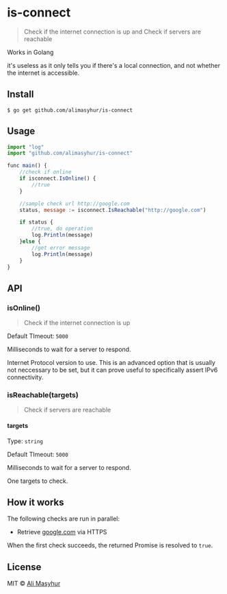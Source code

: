 # is-connect 

> Check if the internet connection is up and Check if servers are reachable

Works in Golang

it's useless as it only tells you if there's a local connection, and not whether the internet is accessible.


## Install

```
$ go get github.com/alimasyhur/is-connect
```


## Usage

```js
import "log"
import "github.com/alimasyhur/is-connect"

func main() {
    //check if online
    if isconnect.IsOnline() {
        //true
    }

    //sample check url http://google.com
    status, message := isconnect.IsReachable("http://google.com")

    if status {
        //true, do operation
        log.Println(message)        
    }else {
        //get error message
        log.Println(message)
    }
}
```


## API

### isOnline()
>Check if the internet connection is up

Default TImeout: `5000`

Milliseconds to wait for a server to respond.

Internet Protocol version to use. This is an advanced option that is usually not neccessary to be set, but it can prove useful to specifically assert IPv6 connectivity.

### isReachable(targets)
>Check if servers are reachable

#### targets

Type: `string`

Default TImeout: `5000`

Milliseconds to wait for a server to respond.

One targets to check.


## How it works

The following checks are run in parallel:

- Retrieve [google.com](https://google.com) via HTTPS

When the first check succeeds, the returned Promise is resolved to `true`.

## License

MIT © [Ali Masyhur](hhttps://github.com/alimasyhur/is-connect/blob/master/LICENSE)